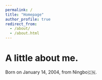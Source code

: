 ```yaml
---
permalink: /
title: "Homepage"
author_profile: true
redirect_from: 
  - /about/
  - /about.html
---
```


A little about me.
======
Born on January 14, 2004, from Ningbo🇨🇳.
